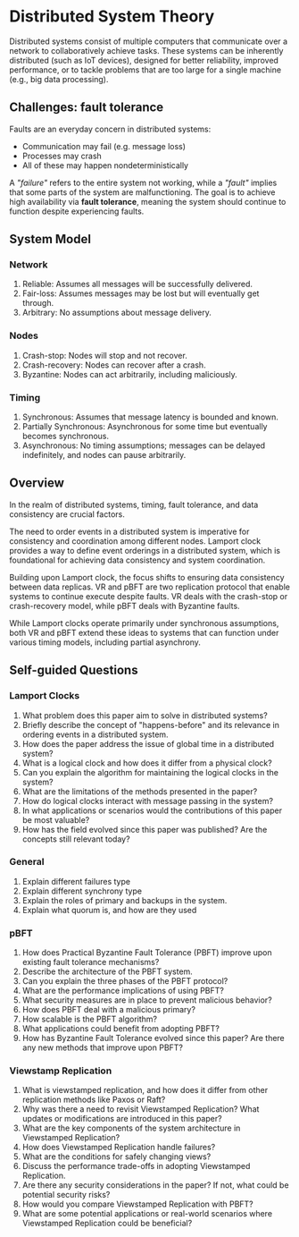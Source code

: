 # Distributed System Theory 
Distributed systems consist of multiple computers that communicate over a network to collaboratively achieve tasks. These systems can be inherently distributed (such as IoT devices), designed for better reliability, improved performance, or to tackle problems that are too large for a single machine (e.g., big data processing).

## Challenges: fault tolerance 
Faults are an everyday concern in distributed systems:
* Communication may fail (e.g. message loss) 
* Processes may crash 
* All of these may happen nondeterministically 

A _"failure"_ refers to the entire system not working, while a _"fault"_ implies that some parts of the system are malfunctioning. The goal is to achieve high availability via **fault tolerance**, meaning the system should continue to function despite experiencing faults.

## System Model 
### Network 
1. Reliable: Assumes all messages will be successfully delivered.
2. Fair-loss: Assumes messages may be lost but will eventually get through.
3. Arbitrary: No assumptions about message delivery.
### Nodes 
1. Crash-stop: Nodes will stop and not recover.
2. Crash-recovery: Nodes can recover after a crash.
3. Byzantine: Nodes can act arbitrarily, including maliciously.
### Timing 
1. Synchronous: Assumes that message latency is bounded and known.
2. Partially Synchronous: Asynchronous for some time but eventually becomes synchronous.
3. Asynchronous: No timing assumptions; messages can be delayed indefinitely, and nodes can pause arbitrarily.  

## Overview 
In the realm of distributed systems, timing, fault tolerance, and data consistency are crucial factors. 

The need to order events in a distributed system is imperative for consistency and coordination among different nodes. Lamport clock provides a way to define event orderings in a distributed system, which is foundational for achieving data consistency and system coordination. 

Building upon Lamport clock, the focus shifts to ensuring data consistency between data replicas. VR and pBFT are two replication protocol that enable systems to continue execute despite faults. VR deals with the crash-stop or crash-recovery model, while pBFT deals with Byzantine faults. 

While Lamport clocks operate primarily under synchronous assumptions, both VR and pBFT extend these ideas to systems that can function under various timing models, including partial asynchrony.

## Self-guided Questions 
### Lamport Clocks 
1. What problem does this paper aim to solve in distributed systems?
2. Briefly describe the concept of "happens-before" and its relevance in ordering events in a distributed system.
3. How does the paper address the issue of global time in a distributed system?
4. What is a logical clock and how does it differ from a physical clock?
5. Can you explain the algorithm for maintaining the logical clocks in the system?
6. What are the limitations of the methods presented in the paper?
7. How do logical clocks interact with message passing in the system?
8. In what applications or scenarios would the contributions of this paper be most valuable?
9. How has the field evolved since this paper was published? Are the concepts still relevant today?

### General 
1. Explain different failures type
2. Explain different synchrony type 
3. Explain the roles of primary and backups in the system.
4. Explain what quorum is, and how are they used 

### pBFT 
1. How does Practical Byzantine Fault Tolerance (PBFT) improve upon existing fault tolerance mechanisms?
2. Describe the architecture of the PBFT system.
3. Can you explain the three phases of the PBFT protocol?
4. What are the performance implications of using PBFT?
5. What security measures are in place to prevent malicious behavior?
6. How does PBFT deal with a malicious primary?
7. How scalable is the PBFT algorithm?
8. What applications could benefit from adopting PBFT?
9. How has Byzantine Fault Tolerance evolved since this paper? Are there any new methods that improve upon PBFT?

### Viewstamp Replication 
1. What is viewstamped replication, and how does it differ from other replication methods like Paxos or Raft?
2. Why was there a need to revisit Viewstamped Replication? What updates or modifications are introduced in this paper?
3. What are the key components of the system architecture in Viewstamped Replication?
5. How does Viewstamped Replication handle failures?
6. What are the conditions for safely changing views?
7. Discuss the performance trade-offs in adopting Viewstamped Replication.
8. Are there any security considerations in the paper? If not, what could be potential security risks?
9. How would you compare Viewstamped Replication with PBFT?
10. What are some potential applications or real-world scenarios where Viewstamped Replication could be beneficial?
